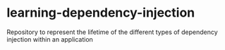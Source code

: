 # learning-dependency-injection
Repository to represent the lifetime of the different types of dependency injection within an application
